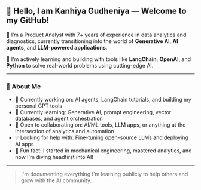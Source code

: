 ## 👋 Hello, I am Kanhiya Gudheniya — Welcome to my GitHub!

🎯 I’m a Product Analyst with 7+ years of experience in data analytics and diagnostics, currently transitioning into the world of **Generative AI**, **AI agents**, and **LLM-powered applications**.

🧠 I'm actively learning and building with tools like **LangChain**, **OpenAI**, and **Python** to solve real-world problems using cutting-edge AI.

---

### 🚀 About Me

- 🔭 Currently working on: AI agents, LangChain tutorials, and building my personal GPT tools
- 🌱 Currently learning: Generative AI, prompt engineering, vector databases, and agent orchestration
- 🤝 Open to collaborating on: AI/ML tools, LLM apps, or anything at the intersection of analytics and automation
- 💡 Looking for help with: Fine-tuning open-source LLMs and deploying AI apps
- 🧾 Fun fact: I started in mechanical engineering, mastered analytics, and now I'm diving headfirst into AI!

---

> I'm documenting everything I'm learning publicly to help others and grow with the AI community.


